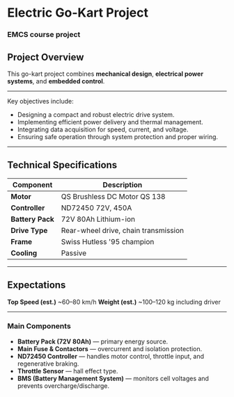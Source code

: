 #  Electric Go-Kart Project

### EMCS course project 


##  Project Overview

This go-kart project combines **mechanical design**, **electrical power systems**, and **embedded control**.  

---

Key objectives include:
- Designing a compact and robust electric drive system.
- Implementing efficient power delivery and thermal management.
- Integrating data acquisition for speed, current, and voltage.
- Ensuring safe operation through system protection and proper wiring.

---

##  Technical Specifications

| Component | Description |
|------------|--------------|
| **Motor** | QS Brushless DC Motor QS 138
| **Controller** | ND72450 72V, 450A
| **Battery Pack** | 72V 80Ah Lithium-ion 
| **Drive Type** | Rear-wheel drive, chain transmission 
| **Frame** | Swiss Hutless '95 champion
| **Cooling** | Passive 

---

## Expectations
 **Top Speed (est.)** ~60–80 km/h
 **Weight (est.)**  ~100–120 kg including driver

---

### Main Components
- **Battery Pack (72V 80Ah)** — primary energy source.
- **Main Fuse & Contactors** — overcurrent and isolation protection.
- **ND72450 Controller** — handles motor control, throttle input, and regenerative braking.
- **Throttle Sensor** — hall effect type.
- **BMS (Battery Management System)** — monitors cell voltages and prevents overcharge/discharge.
